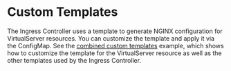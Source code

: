 # Custom Templates

The Ingress Controller uses a template to generate NGINX configuration for VirtualServer resources. You can customize the template and apply it via the ConfigMap. See the [combined custom templates](../../examples/shared-examples/custom-templates/README.md) example, which shows how to customize the template for the VirtualServer resource as well as the other templates used by the Ingress Controller.
